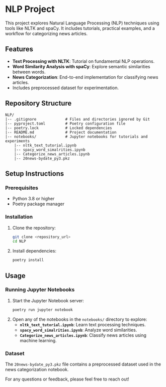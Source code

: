 # NLP Project

This project explores Natural Language Processing (NLP) techniques using tools like NLTK and spaCy. It includes tutorials, practical examples, and a workflow for categorizing news articles.

## Features
- **Text Processing with NLTK**: Tutorial on fundamental NLP operations.
- **Word Similarity Analysis with spaCy**: Explore semantic similarities between words.
- **News Categorization**: End-to-end implementation for classifying news articles.
- Includes preprocessed dataset for experimentation.

## Repository Structure
```
NLP/
|-- .gitignore             # Files and directories ignored by Git
|-- pyproject.toml         # Poetry configuration file
|-- poetry.lock            # Locked dependencies
|-- README.md              # Project documentation
|-- notebooks/             # Jupyter notebooks for tutorials and experiments
    |-- nltk_text_tutorial.ipynb
    |-- spacy_word_simalrities.ipynb
    |-- Categorize_news_articles.ipynb
    |-- 20news-bydate_py3.pkz
```

## Setup Instructions

### Prerequisites
- Python 3.8 or higher
- Poetry package manager

### Installation
1. Clone the repository:
   ```bash
   git clone <repository_url>
   cd NLP
   ```
2. Install dependencies:
   ```bash
   poetry install
   ```



## Usage

### Running Jupyter Notebooks
1. Start the Jupyter Notebook server:
   ```bash
   poetry run jupyter notebook
   ```
2. Open any of the notebooks in the `notebooks/` directory to explore:
   - **`nltk_text_tutorial.ipynb`**: Learn text processing techniques.
   - **`spacy_word_simalrities.ipynb`**: Analyze word similarities.
   - **`Categorize_news_articles.ipynb`**: Classify news articles using machine learning.

### Dataset
The `20news-bydate_py3.pkz` file contains a preprocessed dataset used in the news categorization notebook.


For any questions or feedback, please feel free to reach out!